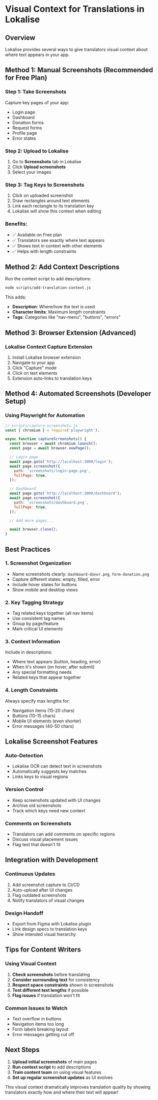 # Visual Context for Translations in Lokalise

## Overview

Lokalise provides several ways to give translators visual context about where text appears in your app.

## Method 1: Manual Screenshots (Recommended for Free Plan)

### Step 1: Take Screenshots

Capture key pages of your app:

- Login page
- Dashboard
- Donation forms
- Request forms
- Profile page
- Error states

### Step 2: Upload to Lokalise

1. Go to **Screenshots** tab in Lokalise
2. Click **Upload screenshots**
3. Select your images

### Step 3: Tag Keys to Screenshots

1. Click on uploaded screenshot
2. Draw rectangles around text elements
3. Link each rectangle to its translation key
4. Lokalise will show this context when editing

### Benefits:

- ✅ Available on Free plan
- ✅ Translators see exactly where text appears
- ✅ Shows text in context with other elements
- ✅ Helps with length constraints

## Method 2: Add Context Descriptions

Run the context script to add descriptions:

```bash
node scripts/add-translation-context.js
```

This adds:

- **Description**: Where/how the text is used
- **Character limits**: Maximum length constraints
- **Tags**: Categories like "nav-menu", "buttons", "errors"

## Method 3: Browser Extension (Advanced)

### Lokalise Context Capture Extension

1. Install Lokalise browser extension
2. Navigate to your app
3. Click "Capture" mode
4. Click on text elements
5. Extension auto-links to translation keys

## Method 4: Automated Screenshots (Developer Setup)

### Using Playwright for Automation

```javascript
// scripts/capture-screenshots.js
const { chromium } = require('playwright');

async function captureScreenshots() {
  const browser = await chromium.launch();
  const page = await browser.newPage();

  // Login page
  await page.goto('http://localhost:3000/login');
  await page.screenshot({
    path: 'screenshots/login-page.png',
    fullPage: true,
  });

  // Dashboard
  await page.goto('http://localhost:3000/dashboard');
  await page.screenshot({
    path: 'screenshots/dashboard.png',
    fullPage: true,
  });

  // Add more pages...

  await browser.close();
}
```

## Best Practices

### 1. Screenshot Organization

- Name screenshots clearly: `dashboard-donor.png`, `form-donation.png`
- Capture different states: empty, filled, error
- Include hover states for buttons
- Show mobile and desktop views

### 2. Key Tagging Strategy

- Tag related keys together (all nav items)
- Use consistent tag names
- Group by page/feature
- Mark critical UI elements

### 3. Context Information

Include in descriptions:

- Where text appears (button, heading, error)
- When it's shown (on hover, after submit)
- Any special formatting needs
- Related keys that appear together

### 4. Length Constraints

Always specify max lengths for:

- Navigation items (15-20 chars)
- Buttons (10-15 chars)
- Mobile UI elements (even shorter)
- Error messages (40-50 chars)

## Lokalise Screenshot Features

### Auto-Detection

- Lokalise OCR can detect text in screenshots
- Automatically suggests key matches
- Links keys to visual regions

### Version Control

- Keep screenshots updated with UI changes
- Archive old screenshots
- Track which keys need new context

### Comments on Screenshots

- Translators can add comments on specific regions
- Discuss visual placement issues
- Flag text that doesn't fit

## Integration with Development

### Continuous Updates

1. Add screenshot capture to CI/CD
2. Auto-upload after UI changes
3. Flag outdated screenshots
4. Notify translators of visual changes

### Design Handoff

- Export from Figma with Lokalise plugin
- Link design specs to translation keys
- Show intended visual hierarchy

## Tips for Content Writers

### Using Visual Context

1. **Check screenshots** before translating
2. **Consider surrounding text** for consistency
3. **Respect space constraints** shown in screenshots
4. **Test different text lengths** if possible
5. **Flag issues** if translation won't fit

### Common Issues to Watch

- Text overflow in buttons
- Navigation items too long
- Form labels breaking layout
- Error messages getting cut off

## Next Steps

1. **Upload initial screenshots** of main pages
2. **Run context script** to add descriptions
3. **Train content team** on using visual features
4. **Set up regular screenshot updates** as UI evolves

This visual context dramatically improves translation quality by showing translators exactly how and where their text will appear!
